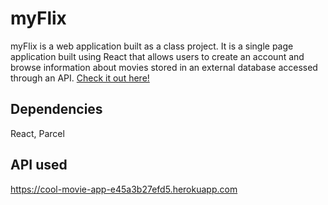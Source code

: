 # myFlix

myFlix is a web application built as a class project. It is a single page application built using React that allows users to create an account and browse information about movies stored in an external database accessed through an API. [Check it out here!](https://myflixcoolmovies.netlify.app/)

## Dependencies

React, Parcel

## API used

https://cool-movie-app-e45a3b27efd5.herokuapp.com
